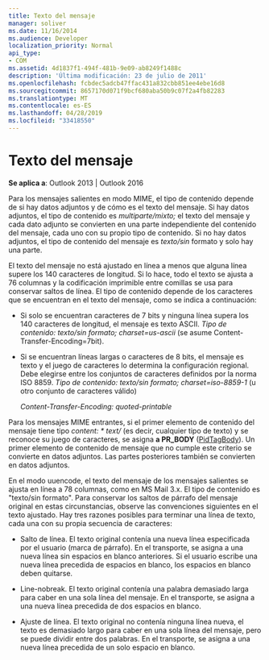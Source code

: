 ```yaml
---
title: Texto del mensaje
manager: soliver
ms.date: 11/16/2014
ms.audience: Developer
localization_priority: Normal
api_type:
- COM
ms.assetid: 4d1837f1-494f-481b-9e09-ab8249f1488c
description: 'Última modificación: 23 de julio de 2011'
ms.openlocfilehash: fcbdec5adcb47ffac431a832cbb851ee4ebe16d8
ms.sourcegitcommit: 8657170d071f9bcf680aba50b9c07f2a4fb82283
ms.translationtype: MT
ms.contentlocale: es-ES
ms.lasthandoff: 04/28/2019
ms.locfileid: "33418550"
---
```

# <a name="message-text"></a>Texto del mensaje

  
  
**Se aplica a**: Outlook 2013 | Outlook 2016 
  
Para los mensajes salientes en modo MIME, el tipo de contenido depende de si hay datos adjuntos y de cómo es el texto del mensaje. Si hay datos adjuntos, el tipo de contenido es  _multiparte/mixto;_ el texto del mensaje y cada dato adjunto se convierten en una parte independiente del contenido del mensaje, cada uno con su propio tipo de contenido. Si no hay datos adjuntos, el tipo de contenido del mensaje es  _texto/sin_ formato y solo hay una parte. 
  
El texto del mensaje no está ajustado en línea a menos que alguna línea supere los 140 caracteres de longitud. Si lo hace, todo el texto se ajusta  a 76 columnas y la codificación imprimible entre comillas se usa para conservar saltos de línea. El tipo de contenido depende de los caracteres que se encuentran en el texto del mensaje, como se indica a continuación: 
  
- Si solo se encuentran caracteres de 7 bits y ninguna línea supera los 140 caracteres de longitud, el mensaje es texto ASCII. _Tipo de contenido: texto/sin formato; charset=us-ascii_ (se asume Content-Transfer-Encoding=7bit). 
    
- Si se encuentran líneas largas o caracteres de 8 bits, el mensaje es texto y el juego de caracteres lo determina la configuración regional. Debe elegirse entre los conjuntos de caracteres definidos por la norma ISO 8859. _Tipo de contenido: texto/sin formato; charset=iso-8859-1_ (u otro conjunto de caracteres válido) 
    
     _Content-Transfer-Encoding: quoted-printable_
    
Para los mensajes MIME entrantes, si el primer elemento de contenido del mensaje tiene tipo _content: \* text/_ (es decir, cualquier tipo de texto) y se reconoce su juego de caracteres, se asigna **a PR_BODY** ([PidTagBody](pidtagbody-canonical-property.md)). Un primer elemento de contenido de mensaje que no cumple este criterio se convierte en datos adjuntos. Las partes posteriores también se convierten en datos adjuntos.
  
En el modo uuencode, el texto del mensaje de los mensajes salientes se ajusta en línea a 78 columnas, como en MS Mail 3.x. El tipo de contenido es "texto/sin formato". Para conservar los saltos de párrafo del mensaje original en estas circunstancias, observe las convenciones siguientes en el texto ajustado. Hay tres razones posibles para terminar una línea de texto, cada una con su propia secuencia de caracteres:
  
- Salto de línea. El texto original contenía una nueva línea especificada por el usuario (marca de párrafo). En el transporte, se asigna a una nueva línea sin espacios en blanco anteriores. Si el usuario escribe una nueva línea precedida de espacios en blanco, los espacios en blanco deben quitarse.
    
- Line-nobreak. El texto original contenía una palabra demasiado larga para caber en una sola línea del mensaje. En el transporte, se asigna a una nueva línea precedida de dos espacios en blanco.
    
- Ajuste de línea. El texto original no contenía ninguna línea nueva, el texto es demasiado largo para caber en una sola línea del mensaje, pero se puede dividir entre dos palabras. En el transporte, se asigna a una nueva línea precedida de un solo espacio en blanco.
    

